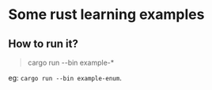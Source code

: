# Some rust learning examples

## How to run it?

> cargo run --bin example-*

eg: `cargo run --bin example-enum`.
